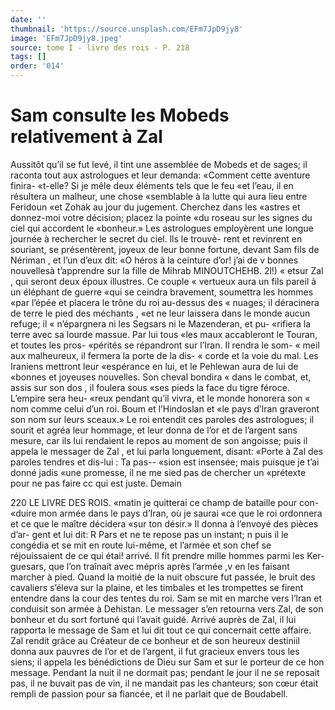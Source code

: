 ```yaml
---
date: ''
thumbnail: 'https://source.unsplash.com/EFm7JpD9jy8'
image: 'EFm7JpD9jy8.jpeg'
source: tome I - livre des rois - P. 218
tags: []
order: '014'
---
```


# Sam consulte les Mobeds relativement à Zal

Aussitôt qu’il se fut levé, il tint une assemblée de
Mobeds et de sages; il raconta tout aux astrologues et leur demanda: «Comment cette aventure finira- «t-elle? Si je mêle deux éléments tels que le feu
«et l’eau, il en résultera un malheur, une chose «semblable à la lutte qui aura lieu entre Feridoun «et Zohak au jour du jugement. Cherchez dans les «astres et donnez-moi votre décision; placez la pointe «du roseau sur les signes du ciel qui accordent le «bonheur.» Les astrologues employèrent une longue journée à rechercher le secret du ciel. lls le trouvè-
rent et revinrent en souriant, se présentèrent, joyeux
de leur bonne fortune, devant Sam fils de Nériman , et l’un d’eux dit: «O héros à la ceinture d’or! j’ai de
v bonnes nouvellesà t’apprendre sur la fille de Mihrab
MINOUTCHEHB. 2l!) « etsur Zal , qui seront deux époux illustres. Ce couple
« vertueux aura un fils pareil à un éléphant de guerre
«qui se ceindra bravement, soumettra les hommes «par l’épée et placera le trône du roi au-dessus des
« nuages; il déracinera de terre le pied des méchants ,
«et ne leur laissera dans le monde aucun refuge; il « n’épargnera ni les Segsars ni le Mazenderan, et pu- «rifiera la terre avec sa lourde massue. Par lui tous «les maux accableront le Touran, et toutes les pros- «pérités se répandront sur l’Iran. Il rendra le som-
« meil aux malheureux, il fermera la porte de la dis- « corde et la voie du mal. Les Iraniens mettront leur «espérance en lui, et le Pehlewan aura de lui de «bonnes et joyeuses nouvelles. Son cheval bondira « dans le combat, et, assis sur son dos , il foulera sous «ses pieds la face du tigre féroce. L’empire sera heu-
«reux pendant qu’il vivra, et le monde honorera son « nom comme celui d’un roi. Boum et l’Hindoslan et «le pays d’lran graveront son nom sur leurs sceaux.»
Le roi entendit ces paroles des astrologues; il sourit et agréa leur hommage, et leur donna de l’or
et de l’argent sans mesure, car ils lui rendaient le repos au moment de son angoisse; puis il appela le messager de Zal , et lui parla longuement, disant: «Porte à Zal des paroles tendres et dis-lui : Ta pas-- «sion est insensée; mais puisque je t’ai donné jadis
«une promesse, il ne me sied pas de chercher un
«prétexte pour ne pas faire cc qui est juste. Demain

220 LE LIVRE DES ROIS.
«matin je quitterai ce champ de bataille pour con- «duire mon armée dans le pays d’Iran, où je saurai
«ce que le roi ordonnera et ce que le maître décidera
«sur ton désir.» Il donna à l’envoyé des pièces d’ar-
gent et lui dit: R Pars et ne te repose pas un instant; n puis il le congédia et se mit en route lui-même, et l’armée et son chef se réjouissaient de ce qui étai!
arrivé. Il fit prendre mille hommes parmi les Ker- guesars, que l’on traînait avec mépris après l’armée ,v
en les faisant marcher à pied. Quand la moitié de la nuit obscure fut passée, le bruit des cavaliers s’éleva sur la plaine, et les timbales et les trompettes
se firent entendre dans la cour des tentes du roi. Sam se mit en marche vers l’lran et conduisit son armée
à Dehistan.
Le messager s’en retourna vers Zal, de son bonheur et du sort fortuné qui l’avait guidé. Arrivé
auprès de Zal, il lui rapporta le message de Sam et lui dit tout ce qui concernait cette affaire. Zal rendit grâce au Créateur de ce bonheur et de son heureux destiniil donna aux pauvres de l’or et de l’argent,
il fut gracieux envers tous les siens; il appela les bénédictions de Dieu sur Sam et sur le porteur de ce
hon message. Pendant la nuit il ne dormait pas; pendant le jour il ne se reposait pas, il ne buvait pas de vin, il ne mandait pas les chanteurs; son cœur était rempli de passion pour sa fiancée, et il ne parlait que de Boudabell.
